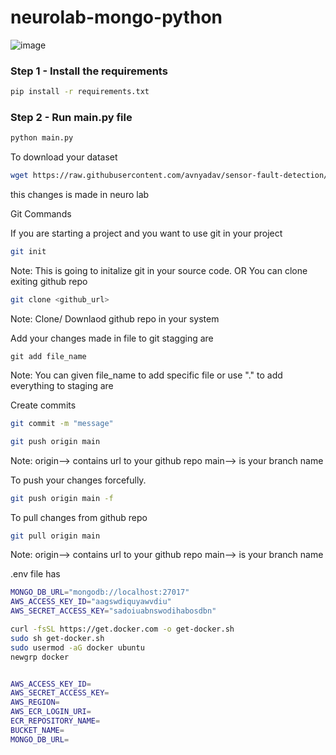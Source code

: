 # neurolab-mongo-python

![image](https://user-images.githubusercontent.com/57321948/196933065-4b16c235-f3b9-4391-9cfe-4affcec87c35.png)

### Step 1 - Install the requirements

```bash
pip install -r requirements.txt
```

### Step 2 - Run main.py file

```bash
python main.py
```

To download your dataset

```bash
wget https://raw.githubusercontent.com/avnyadav/sensor-fault-detection/main/aps_failure_training_set1.csv
```


this changes is made in neuro lab 

Git Commands

If you are starting a project and you want to use git in your project

```bash
git init
```

Note: This is going to initalize git in your source code.
OR
You can clone exiting github repo
```bash
git clone <github_url>
```
Note: Clone/ Downlaod github repo in your system

Add your changes made in file to git stagging are

```
git add file_name
```

Note: You can given file_name to add specific file or use "." to add everything to staging are

Create commits
```bash
git commit -m "message"
```
```bash
git push origin main
```
Note: origin--> contains url to your github repo main--> is your branch name

To push your changes forcefully.
```bash
git push origin main -f
```
To pull changes from github repo
```bash
git pull origin main
```
Note: origin--> contains url to your github repo main--> is your branch name

.env file has
```bash
MONGO_DB_URL="mongodb://localhost:27017"
AWS_ACCESS_KEY_ID="aagswdiquyawvdiu"
AWS_SECRET_ACCESS_KEY="sadoiuabnswodihabosdbn"
```

```bash
curl -fsSL https://get.docker.com -o get-docker.sh
sudo sh get-docker.sh
sudo usermod -aG docker ubuntu
newgrp docker
```

```bash

AWS_ACCESS_KEY_ID=
AWS_SECRET_ACCESS_KEY=
AWS_REGION=
AWS_ECR_LOGIN_URI=
ECR_REPOSITORY_NAME=
BUCKET_NAME=
MONGO_DB_URL=
```